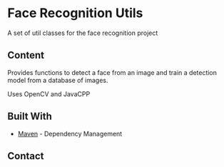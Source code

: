 # Face Recognition Utils

A set of util classes for the face recognition project

## Content

Provides functions to detect a face from an image and train a detection model from a database of
images.

Uses OpenCV and JavaCPP

## Built With

* [Maven](https://maven.apache.org/) - Dependency Management

## Contact



